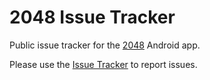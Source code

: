 # 2048 Issue Tracker
Public issue tracker for the [2048](https://play.google.com/store/apps/details?id=com.dustinhellstern.twentyfortyeight) Android app.

Please use the [Issue Tracker](https://github.com/dhellstern/twenty-forty-eight-issues/issues) to report issues.
